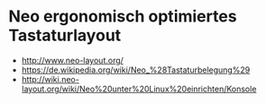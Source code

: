 # Neo ergonomisch optimiertes Tastaturlayout

* <http://www.neo-layout.org/>
* <https://de.wikipedia.org/wiki/Neo_%28Tastaturbelegung%29>
* <http://wiki.neo-layout.org/wiki/Neo%20unter%20Linux%20einrichten/Konsole>
